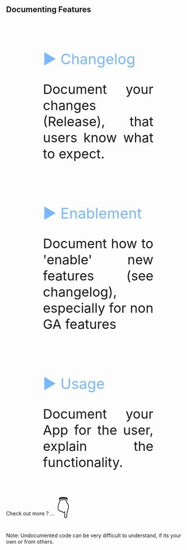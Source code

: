 ## Documenting Features

<div style="font-size: 36px; text-align: justify; width: 60%; margin: 0% 20% 0% 20%;">

<br>

<span style='font-size:40px; padding: 0px 20px 0px 0px; color: #79b8ff;'>&#9654; Changelog</span>

  Document your changes (Release), that users know what to expect.

<br>

<span style='font-size:40px; padding: 0px 20px 0px 0px; color: #79b8ff;'>&#9654; Enablement</span>

  Document how to 'enable' new features (see changelog), especially for non GA features

<br>

<span style='font-size:40px; padding: 0px 20px 0px 0px; color: #79b8ff;'>&#9654; Usage</span>

  Document your App for the user, explain the functionality.

</div>

<br><br>
Check out more ? ...
<span style='font-size:50px;'>&#128071;</span>

<!-- Add some speaker notes -->
Note: Undocumented code can be very difficult to understand, if its your own or from others.
